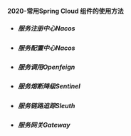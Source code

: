 #### 2020-常用Spring Cloud 组件的使用方法

- ##### 服务注册中心Nacos

- ##### 服务配置中心Nacos

- ##### 服务调用Openfeign

- ##### 服务熔断降级Sentinel

- ##### 服务链路追踪Sleuth

- ##### 服务网关Gateway

